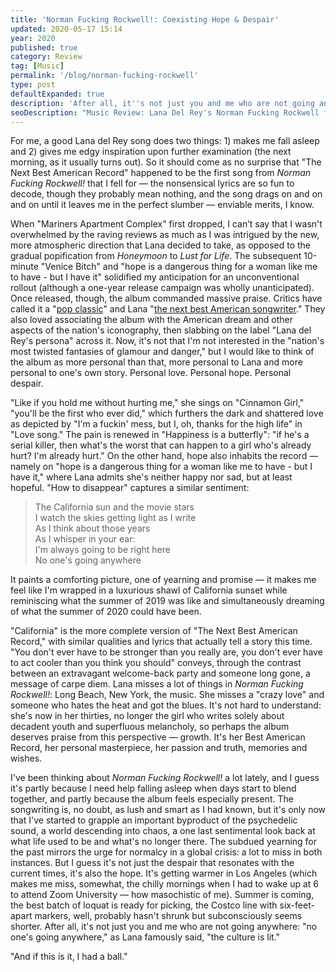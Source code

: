 ```yaml
---
title: 'Norman Fucking Rockwell!: Coexisting Hope & Despair'
updated: 2020-05-17 15:14
year: 2020
published: true
category: Review
tag: [Music]
permalink: '/blog/norman-fucking-rockwell'
type: post
defaultExpanded: true
description: 'After all, it''s not just you and me who are not going anywhere: "no one''s going anywhere," and as Lana famously said: "the culture is lit."'
seoDescription: "Music Review: Lana Del Rey's Norman Fucking Rockwell feels especially present in these pandemic days. A one last sentimental look back at a life that is no longer there. But it's ok, because there is hope in despair. Because as Lana famously said: the culture is lit."
---
```


For me, a good Lana del Rey song does two things: 1) makes me fall asleep and 2) gives me edgy inspiration upon further examination (the next morning, as it usually turns out). So it should come as no surprise that "The Next Best American Record" happened to be the first song from _Norman Fucking Rockwell!_ that I fell for — the nonsensical lyrics are so fun to decode, though they probably mean nothing, and the song drags on and on and on until it leaves me in the perfect slumber — enviable merits, I know.

When "Mariners Apartment Complex" first dropped, I can’t say that I wasn't overwhelmed by the raving reviews as much as I was intrigued by the new, more atmospheric direction that Lana decided to take, as opposed to the gradual popification from _Honeymoon_ to _Lust for Life_. The subsequent 10-minute "Venice Bitch" and "hope is a dangerous thing for a woman like me to have - but I have it" solidified my anticipation for an unconventional rollout (although a one-year release campaign was wholly unanticipated). Once released, though, the album commanded massive praise. Critics have called it a "[pop classic](https://www.rollingstone.com/music/music-album-reviews/lana-del-reys-norman-fucking-rockwell-878534/)" and Lana "[the next best American songwriter](https://pitchfork.com/reviews/albums/lana-del-rey-norman-fucking-rockwell/)." They also loved associating the album with the American dream and other aspects of the nation's iconography, then slabbing on the label "Lana del Rey's persona" across it. Now, it's not that I'm not interested in the "nation's most twisted fantasies of glamour and danger," but I would like to think of the album as more personal than that, more personal to Lana and more personal to one's own story. Personal love. Personal hope. Personal despair.

"Like if you hold me without hurting me," she sings on "Cinnamon Girl," "you'll be the first who ever did," which furthers the dark and shattered love as depicted by "I'm a fuckin' mess, but I, oh, thanks for the high life" in "Love song." The pain is renewed in "Happiness is a butterfly": "if he's a serial killer, then what's the worst that can happen to a girl who's already hurt? I'm already hurt." On the other hand, hope also inhabits the record — namely on "hope is a dangerous thing for a woman like me to have - but I have it," where Lana admits she's neither happy nor sad, but at least hopeful. "How to disappear" captures a similar sentiment:

> The California sun and the movie stars  
> I watch the skies getting light as I write  
> As I think about those years  
> As I whisper in your ear:  
> I'm always going to be right here  
> No one's going anywhere

It paints a comforting picture, one of yearning and promise — it makes me feel like I'm wrapped in a luxurious shawl of California sunset while reminiscing what the summer of 2019 was like and simultaneously dreaming of what the summer of 2020 could have been.

"California" is the more complete version of "The Next Best American Record," with similar qualities and lyrics that actually tell a story this time. "You don't ever have to be stronger than you really are, you don't ever have to act cooler than you think you should" conveys, through the contrast between an extravagant welcome-back party and someone long gone, a message of carpe diem. Lana misses a lot of things in _Norman Fucking Rockwell!_: Long Beach, New York, the music. She misses a "crazy love" and someone who hates the heat and got the blues. It's not hard to understand: she's now in her thirties, no longer the girl who writes solely about decadent youth and superfluous melancholy, so perhaps the album deserves praise from this perspective — growth. It's her Best American Record, her personal masterpiece, her passion and truth, memories and wishes.

I've been thinking about _Norman Fucking Rockwell!_ a lot lately, and I guess it's partly because I need help falling asleep when days start to blend together, and partly because the album feels especially present. The songwriting is, no doubt, as lush and smart as I had known, but it's only now that I've started to grapple an important byproduct of the psychedelic sound, a world descending into chaos, a one last sentimental look back at what life used to be and what's no longer there. The subdued yearning for the past mirrors the urge for normalcy in a global crisis: a lot to miss in both instances. But I guess it's not just the despair that resonates with the current times, it's also the hope. It's getting warmer in Los Angeles (which makes me miss, somewhat, the chilly mornings when I had to wake up at 6 to attend Zoom University — how masochistic of me). Summer is coming, the best batch of loquat is ready for picking, the Costco line with six-feet-apart markers, well, probably hasn't shrunk but subconsciously seems shorter. After all, it's not just you and me who are not going anywhere: "no one's going anywhere," as Lana famously said, "the culture is lit."

"And if this is it, I had a ball."
